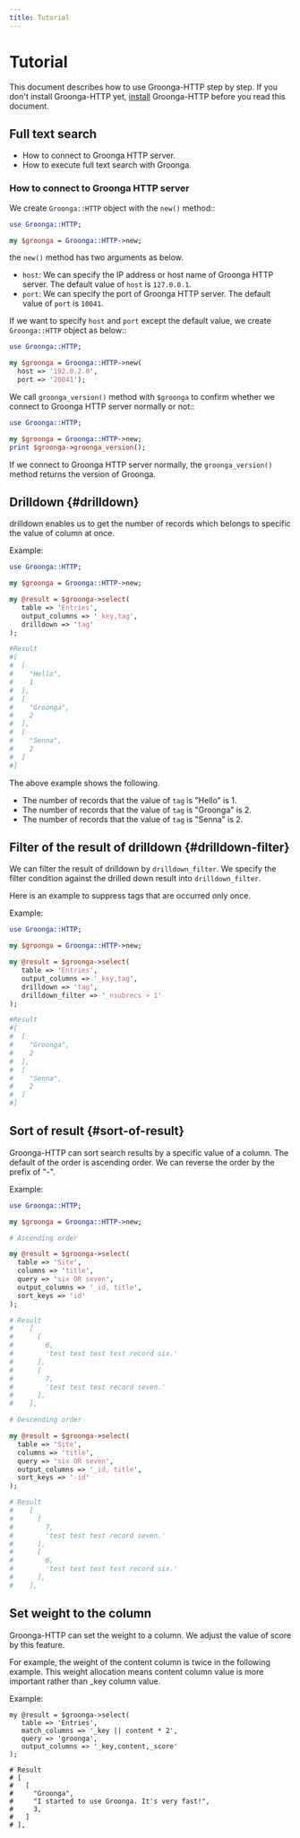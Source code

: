 ```yaml
---
title: Tutorial
---
```


# Tutorial

This document describes how to use Groonga-HTTP step by step.
If you don't install Groonga-HTTP yet, [install][install] Groonga-HTTP before you read this document.

## Full text search

  * How to connect to Groonga HTTP server.
  * How to execute full text search with Groonga.

### How to connect to Groonga HTTP server

We create ``Groonga::HTTP`` object with the ``new()`` method::

```perl
use Groonga::HTTP;

my $groonga = Groonga::HTTP->new;
```

the ``new()`` method has two arguments as below.

* ``host``: We can specify the IP address or host name of Groonga HTTP server.
            The default value of ``host`` is ``127.0.0.1``.
* ``port``: We can specify the port of Groonga HTTP server.
            The default value of ``port`` is ``10041``.

If we want to specify ``host`` and ``port`` except the default value, we create ``Groonga::HTTP`` object as below::

```perl
use Groonga::HTTP;

my $groonga = Groonga::HTTP->new(
  host => '192.0.2.0',
  port => '20041');
```

We call ``groonga_version()`` method with ``$groonga`` to confirm whether we connect to Groonga HTTP server normally or not::

```perl
use Groonga::HTTP;

my $groonga = Groonga::HTTP->new;
print $groonga->groonga_version();
```

If we connect to Groonga HTTP server normally, the ``groonga_version()`` method returns the version of Groonga. 

## Drilldown {#drilldown}

drilldown enables us to get the number of records which belongs to specific the value of column at once.

Example:

```perl
use Groonga::HTTP;

my $groonga = Groonga::HTTP->new;

my @result = $groonga->select(
   table => 'Entries',
   output_columns => '_key,tag',
   drilldown => 'tag'
);

#Result
#[
#  [
#    "Hello",
#    1
#  ],
#  [
#    "Groonga",
#    2
#  ],
#  [
#    "Senna",
#    2
#  ]
#]
```

The above example shows the following.

  * The number of records that the value of ``tag`` is "Hello" is 1.
  * The number of records that the value of ``tag`` is "Groonga" is 2.
  * The number of records that the value of ``tag`` is "Senna" is 2.

## Filter of the result of drilldown {#drilldown-filter}

We can filter the result of drilldown by ``drilldown_filter``.
We specify the filter condition against the drilled down result into ``drilldown_filter``.

Here is an example to suppress tags that are occurred only once.

Example:

```perl
use Groonga::HTTP;

my $groonga = Groonga::HTTP->new;

my @result = $groonga->select(
   table => 'Entries',
   output_columns => '_key,tag',
   drilldown => 'tag',
   drilldown_filter => '_nsubrecs > 1'
);

#Result
#[
#  [
#    "Groonga",
#    2
#  ],
#  [
#    "Senna",
#    2
#  ]
#]
```

## Sort of result {#sort-of-result}

Groonga-HTTP can sort search results by a specific value of a column.
The default of the order is ascending order.
We can reverse the order by the prefix of "-".

Example:

```perl
use Groonga::HTTP;

my $groonga = Groonga::HTTP->new;

# Ascending order

my @result = $groonga->select(
  table => 'Site',
  columns => 'title',
  query => 'six OR seven',
  output_columns => '_id, title',
  sort_keys => 'id'
);

# Result
#    [
#      [
#        6,
#        'test test test test record six.'
#      ],
#      [
#        7,
#        'test test test record seven.'
#      ],
#    ],

# Descending order

my @result = $groonga->select(
  table => 'Site',
  columns => 'title',
  query => 'six OR seven',
  output_columns => '_id, title',
  sort_keys => '-id'
);

# Result
#    [
#      [
#        7,
#        'test test test record seven.'
#      ],
#      [
#        6,
#        'test test test test record six.'
#      ],
#    ],

```

## Set weight to the column

Groonga-HTTP can set the weight to a column.
We adjust the value of score by this feature.

For example, the weight of the content column is twice in the following example.
This weight allocation means content column value is more important rather than _key column value.

Example:

```
my @result = $groonga->select(
   table => 'Entries',
   match_columns => '_key || content * 2',
   query => 'groonga',
   output_columns => '_key,content,_score'
);

# Result
# [
#   [
#     "Groonga",
#     "I started to use Groonga. It's very fast!",
#     3,
#   ]
# ],
```

[install]:../install/
